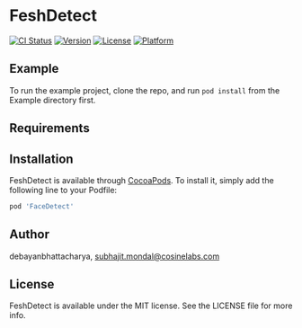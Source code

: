 # FeshDetect

[![CI Status](https://img.shields.io/travis/debayanbhattacharya/FeshDetect.svg?style=flat)](https://travis-ci.org/debayanbhattacharya/FeshDetect)
[![Version](https://img.shields.io/cocoapods/v/FeshDetect.svg?style=flat)](https://cocoapods.org/pods/FeshDetect)
[![License](https://img.shields.io/cocoapods/l/FeshDetect.svg?style=flat)](https://cocoapods.org/pods/FeshDetect)
[![Platform](https://img.shields.io/cocoapods/p/FeshDetect.svg?style=flat)](https://cocoapods.org/pods/FeshDetect)

## Example

To run the example project, clone the repo, and run `pod install` from the Example directory first.

## Requirements

## Installation

FeshDetect is available through [CocoaPods](https://cocoapods.org). To install
it, simply add the following line to your Podfile:

```ruby
pod 'FaceDetect'
```

## Author

debayanbhattacharya, subhajit.mondal@cosinelabs.com

## License

FeshDetect is available under the MIT license. See the LICENSE file for more info.
